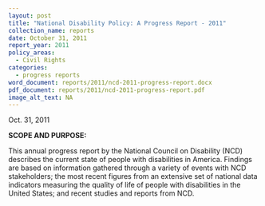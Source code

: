 ```yaml
---
layout: post
title: "National Disability Policy: A Progress Report - 2011"
collection_name: reports
date: October 31, 2011
report_year: 2011
policy_areas:
  - Civil Rights
categories:
  - progress reports
word_document: reports/2011/ncd-2011-progress-report.docx
pdf_document: reports/2011/ncd-2011-progress-report.pdf
image_alt_text: NA
---
```

O﻿ct. 31, 2011

**S﻿COPE AND PURPOSE:**

This annual progress report by the National Council on Disability (NCD) describes the current state of people with disabilities in America. Findings are based on information gathered through a variety of events with NCD stakeholders; the most recent figures from an extensive set of national data indicators measuring the quality of life of people with disabilities in the United States; and recent studies and reports from NCD.